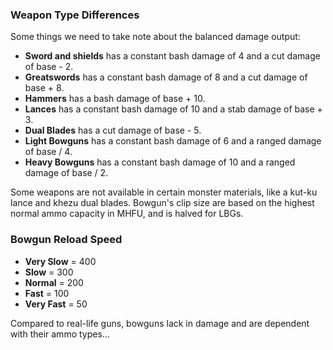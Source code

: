 ### Weapon Type Differences
Some things we need to take note about the balanced damage output:

* **Sword and shields** has a constant bash damage of 4 and a cut damage of base - 2.
* **Greatswords** has a constant bash damage of 8 and a cut damage of base + 8.
* **Hammers** has a bash damage of base + 10.
* **Lances** has a constant bash damage of 10 and a stab damage of base + 3.
* **Dual Blades** has a cut damage of base - 5.
* **Light Bowguns** has a constant bash damage of 6 and a ranged damage of base / 4.
* **Heavy Bowguns** has a constant bash damage of 10 and a ranged damage of base / 2.

Some weapons are not available in certain monster materials, like a kut-ku lance and khezu dual blades. Bowgun's clip size are based on the highest normal ammo capacity in MHFU, and is halved for LBGs.

### Bowgun Reload Speed
* **Very Slow** = 400
* **Slow** = 300
* **Normal** = 200
* **Fast** = 100
* **Very Fast** = 50

Compared to real-life guns, bowguns lack in damage and are dependent with their ammo types...